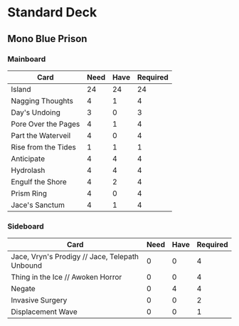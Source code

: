# Standard Deck
## Mono Blue Prison

### Mainboard
Card | Need | Have | Required
--- | --- | --- | ---
Island | 24 | 24 | 24
Nagging Thoughts | 4 | 1 | 4
Day's Undoing | 3 | 0 | 3
Pore Over the Pages | 4 | 1 | 4
Part the Waterveil | 4 | 0 | 4
Rise from the Tides | 1 | 1 | 1
Anticipate | 4 | 4 | 4
Hydrolash | 4 | 4 | 4
Engulf the Shore | 4 | 2 | 4
Prism Ring | 4 | 0 | 4
Jace's Sanctum | 4 | 1 | 4
 
### Sideboard
Card | Need | Have | Required
--- | --- | --- | ---
Jace, Vryn's Prodigy // Jace, Telepath Unbound | 0 | 0 | 4
Thing in the Ice // Awoken Horror | 0 | 0 | 4
Negate | 0 | 4 | 4
Invasive Surgery | 0 | 0 | 2
Displacement Wave | 0 | 0 | 1